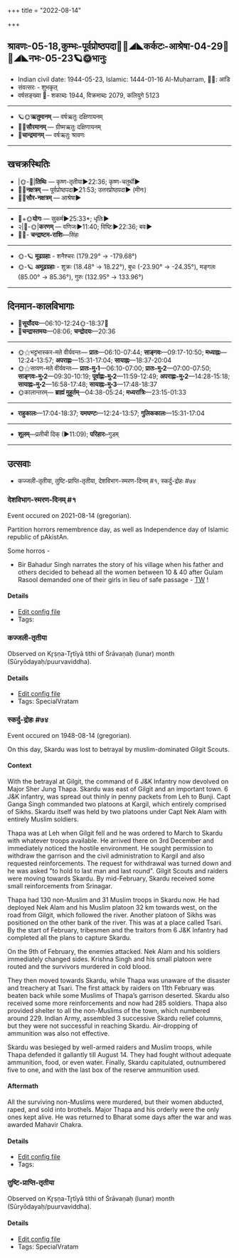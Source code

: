 +++
title = "2022-08-14"

+++
## श्रावणः-05-18,कुम्भः-पूर्वप्रोष्ठपदा🌛🌌◢◣कर्कटः-आश्रेषा-04-29🌌🌞◢◣नभः-05-23🪐🌞भानुः
- Indian civil date: 1944-05-23, Islamic: 1444-01-16 Al-Muḥarram, 🌌🌞: आडि
- संवत्सरः - शुभकृत्
- वर्षसङ्ख्या 🌛- शकाब्दः 1944, विक्रमाब्दः 2079, कलियुगे 5123
___________________
- 🪐🌞**ऋतुमानम्** — वर्षऋतुः दक्षिणायनम्
- 🌌🌞**सौरमानम्** — ग्रीष्मऋतुः दक्षिणायनम्
- 🌛**चान्द्रमानम्** — वर्षऋतुः श्रावणः
___________________


## खचक्रस्थितिः
- |🌞-🌛|**तिथिः** — कृष्ण-तृतीया►22:36; कृष्ण-चतुर्थी►  
- 🌌🌛**नक्षत्रम्** — पूर्वप्रोष्ठपदा►21:53; उत्तरप्रोष्ठपदा► (मीनः)  
- 🌌🌞**सौर-नक्षत्रम्** — आश्रेषा►  
___________________
- 🌛+🌞**योगः** — सुकर्म►25:33*; धृतिः►  
- २|🌛-🌞|**करणम्** — वणिजः►11:40; विष्टिः►22:36; बवः►  
- 🌌🌛- **चन्द्राष्टम-राशिः**—सिंहः  
___________________
- 🌞-🪐 **मूढग्रहाः** - शनैश्चरः (179.29° → -179.68°)
- 🌞-🪐 **अमूढग्रहाः** - शुक्रः (18.48° → 18.22°), बुधः (-23.90° → -24.35°), मङ्गलः (85.00° → 85.36°), गुरुः (132.95° → 133.96°)
___________________


## दिनमान-कालविभागाः
- 🌅**सूर्योदयः**—06:10-12:24🌞️-18:37🌇  
- 🌛**चन्द्रास्तमयः**—08:06; **चन्द्रोदयः**—20:36  
___________________
- 🌞⚝भट्टभास्कर-मते वीर्यवन्तः— **प्रातः**—06:10-07:44; **साङ्गवः**—09:17-10:50; **मध्याह्नः**—12:24-13:57; **अपराह्णः**—15:31-17:04; **सायाह्नः**—18:37-20:04  
- 🌞⚝सायण-मते वीर्यवन्तः— **प्रातः-मु॰1**—06:10-07:00; **प्रातः-मु॰2**—07:00-07:50; **साङ्गवः-मु॰2**—09:30-10:19; **पूर्वाह्णः-मु॰2**—11:59-12:49; **अपराह्णः-मु॰2**—14:28-15:18; **सायाह्नः-मु॰2**—16:58-17:48; **सायाह्नः-मु॰3**—17:48-18:37  
- 🌞कालान्तरम्— **ब्राह्मं मुहूर्तम्**—04:38-05:24; **मध्यरात्रिः**—23:15-01:33  
___________________
- **राहुकालः**—17:04-18:37; **यमघण्टः**—12:24-13:57; **गुलिककालः**—15:31-17:04  
___________________
- **शूलम्**—प्रतीची दिक् (►11:09); **परिहारः**–गुडम्  
___________________

## उत्सवाः
- कज्जली-तृतीया, तुष्टि-प्राप्ति-तृतीया, देशविभाग-स्मरण-दिनम् #१, स्कर्दु-द्रोहः #७४
### देशविभाग-स्मरण-दिनम् #१

Event occured on 2021-08-14 (gregorian). 

Partition horrors remembrence day, as well as Independence day of Islamic republic of pAkistAn.

Some horros -
- Bir Bahadur Singh narrates the story of his village when his father and others decided to behead all the women between 10 & 40 after Gulam Rasool demanded one of their girls in lieu of safe passage - [TW](https://twitter.com/alok_bhatt/status/1426513623631859712) !

#### Details
- [Edit config file](https://github.com/jyotisham/adyatithi/blob/master/mahApuruSha/xatra-later/gregorian/day/08/14/desha-vibhAga-smaraNa-dinam.toml)
- Tags: 


### कज्जली-तृतीया

Observed on Kr̥ṣṇa-Tr̥tīyā tithi of Śrāvaṇaḥ (lunar) month (Sūryōdayaḥ/puurvaviddha). 



#### Details
- [Edit config file](https://github.com/jyotisham/adyatithi/blob/master/general/lunar_month/tithi/05/18/kajjalI~tRtIyA.toml)
- Tags: SpecialVratam


### स्कर्दु-द्रोहः #७४

Event occured on 1948-08-14 (gregorian). 

On this day, Skardu was lost to betrayal by muslim-dominated Gilgit Scouts.

#### Context
With the betrayal at Gilgit, the command of 6 J&K Infantry now devolved on Major Sher Jung Thapa. Skardu was east of Gilgit and an important town. 6 J&K infantry, was spread out thinly in penny packets from Leh to Bunji. Capt Ganga Singh commanded two platoons at Kargil, which entirely comprised of Sikhs. Skardu itself was held by two platoons under Capt Nek Alam with entirely Muslim soldiers. 

Thapa was at Leh when Gilgit fell and he was ordered to March to Skardu with whatever troops available. He arrived there on 3rd December and immediately noticed the hostile environment. He sought permission to withdraw the garrison and the civil administration to Kargil and also requested reinforcements. The request for withdrawal was turned down and he was asked "to hold to last man and last round". Gilgit Scouts and raiders were moving towards Skardu. By mid-February, Skardu received some small reinforcements from Srinagar.

Thapa had 130 non-Muslim and 31 Muslim troops in Skardu now. He had deployed Nek Alam and his Muslim platoon 32 km towards west, on the road from Gilgit, which followed the river. Another platoon of Sikhs was positioned on the other bank of the river. This was at a place called Tsari. By the start of February, tribesmen and the traitors from 6 J&K Infantry had completed all the plans to capture Skardu. 

On the 9th of February, the enemies attacked. Nek Alam and his soldiers immediately changed sides. Krishna Singh and his small platoon were routed and the survivors murdered in cold blood.

They then moved towards Skardu, while Thapa was unaware of the disaster and treachery at Tsari. The first attack by raiders on 11th February was beaten back while some Muslims of Thapa’s garrison deserted. Skardu also received some more reinforcements and now had 285 soldiers. Thapa also provided shelter to all the non-Muslims of the town, which numbered around 229.  Indian Army, assembled 3 successive Skardu relief columns, but they were not successful in reaching Skardu. Air-dropping of ammunition was also not effective.

Skardu was besieged by well-armed raiders and Muslim troops, while Thapa defended it gallantly till August 14. They had fought without adequate ammunition, food, or even water. Finally, Skardu capitulated, outnumbered five to one, and with the last box of the reserve ammunition used. 

#### Aftermath
All the surviving non-Muslims were murdered, but their women abducted, raped, and sold into brothels. Major Thapa and his orderly were the only ones kept alive. He was returned to Bharat some days after the war and was awarded Mahavir Chakra.

#### Details
- [Edit config file](https://github.com/jyotisham/adyatithi/blob/master/mahApuruSha/xatra-later/gregorian/day/08/14/skardu-drohaH.toml)
- Tags: 


### तुष्टि-प्राप्ति-तृतीया

Observed on Kr̥ṣṇa-Tr̥tīyā tithi of Śrāvaṇaḥ (lunar) month (Sūryōdayaḥ/puurvaviddha). 



#### Details
- [Edit config file](https://github.com/jyotisham/adyatithi/blob/master/devatA/vaiShNava/lunar_month/tithi/05/18/tuSTi-prApti-tRtIyA.toml)
- Tags: SpecialVratam


